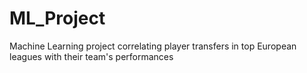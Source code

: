 # ML_Project
Machine Learning project correlating player transfers in top European leagues with their team's performances
